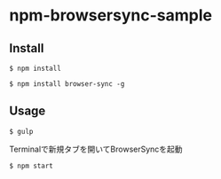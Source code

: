 # npm-browsersync-sample

## Install

```
$ npm install
```

```
$ npm install browser-sync -g
```

## Usage

```
$ gulp
```

Terminalで新規タブを開いてBrowserSyncを起動

```
$ npm start
```
